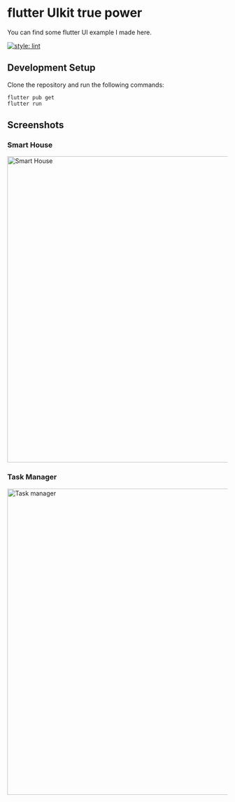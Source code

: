 # flutter UIkit true power

You can find  some flutter UI example I made here.

[![style: lint](https://img.shields.io/badge/style-lint-4BC0F5.svg)](https://pub.dev/packages/lint)
## Development Setup
Clone the repository and run the following commands:
```
flutter pub get
flutter run
```

## Screenshots
### Smart House
<img src="https://user-images.githubusercontent.com/39870083/143673051-9259bd86-66a7-447a-91cb-08aa26d078fa.png" alt="Smart House" width="700"/>

### Task Manager 
<img src="https://user-images.githubusercontent.com/39870083/143866599-65c13bcb-4a84-437c-adb6-743c0a2f611e.png" alt="Task manager" width="700"/>

